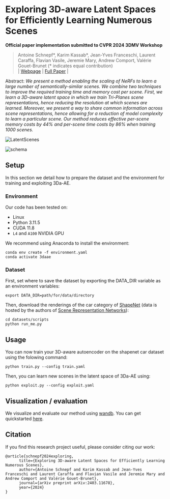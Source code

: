 # Exploring 3D-aware Latent Spaces for Efficiently Learning Numerous Scenes
**Official paper implementation submitted to CVPR 2024 3DMV Workshop**
> Antoine Schnepf*, Karim Kassab*, Jean-Yves Franceschi, Laurent Caraffa, Flavian Vasile, Jeremie Mary, Andrew Comport, Valérie Gouet-Brunet (* indicates equal contribution)<br>
| [Webpage](https://3da-ae.github.io/) | [Full Paper](https://arxiv.org/abs/2403.11678) |<br>

Abstract: *We present a method enabling the scaling of NeRFs to learn a large number of semantically-similar scenes. We combine two techniques to improve the required training time and memory cost per scene. First, we learn a 3D-aware latent space in which we train Tri-Planes scene representations, hence reducing the resolution at which scenes are learned. Moreover, we present a way to share common information across scene representations, hence allowing for a reduction of model complexity to learn a particular scene. Our method reduces effective per-scene memory costs by 44% and per-scene time costs by 86% when training 1000 scenes.*


![LatentScenes](https://github.com/AntoineSchnepf/3da-ae/assets/85931369/50862207-2868-4718-955b-7c473cf12f72)


![schema](https://github.com/AntoineSchnepf/3da-ae/assets/85931369/a240f3c8-5164-42af-a009-1d473dca4e91)


## Setup
In this section we detail how to prepare the dataset and the environment for training and exploiting 3Da-AE.

### Environment 
Our code has been tested on:
- Linux
- Python 3.11.5
- CUDA 11.8
- `L4` and `A100` NVIDIA GPU


We recommend using Anaconda to install the environment:
```
conda env create -f environment.yaml
conda activate 3daae
```

### Dataset

First, set where to save the dataset by exporting the DATA_DIR variable as an environment variables:

```
export DATA_DIR=path/for/data/directory
```

Then, download the renderings of the car category of [ShapeNet](https://shapenet.org/) (data is hosted by the authors of [Scene Representation Networks](https://www.vincentsitzmann.com/srns/)):


```
cd datasets/scripts
python run_me.py 
```


## Usage
You can now train your 3D-aware autoencoder on the shapenet car dataset using the folowing command:
```
python train.py --config train.yaml
```


Then, you can learn new scenes in the latent space of 3Da-AE using:
```
python exploit.py --config exploit.yaml
```
## Visualization / evaluation
We visualize and evaluate our method using [wandb](https://wandb.ai/site). You can get quickstarted [here](https://docs.wandb.ai/quickstart).

## Citation

If you find this research project useful, please consider citing our work:
```
@article{schnepf2024exploring,
      title={Exploring 3D-aware Latent Spaces for Efficiently Learning Numerous Scenes}, 
      author={Antoine Schnepf and Karim Kassab and Jean-Yves Franceschi and Laurent Caraffa and Flavian Vasile and Jeremie Mary and Andrew Comport and Valérie Gouet-Brunet},
      journal={arXiv preprint arXiv:2403.11678},
      year={2024}
}
```

